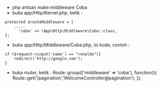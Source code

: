 - php artisan make:middleware Coba
- buka app/Http/Kernel.php, ketik :
```
protected $routeMiddleware = [
    .....
	  'coba' => \App\Http\Middleware\Coba::class,
];

```
- buka app/Http/Middleware/Coba.php, isi kode, contoh :
```
if ($request->input('name') == "ronaldo"){
	redirect('http://google.com');
}
```      
- buka router, ketik :
Route::group(['middleware' => 'coba'], function(){
    Route::get('/pagination','WelcomeController@pagination');
});

